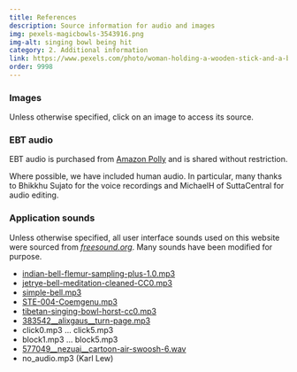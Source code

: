 ```yaml
---
title: References
description: Source information for audio and images
img: pexels-magicbowls-3543916.png
img-alt: singing bowl being hit
category: 2. Additional information
link: https://www.pexels.com/photo/woman-holding-a-wooden-stick-and-a-bowl-3543916/
order: 9998
---
```


### Images

Unless otherwise specified, click on an image to access its source.

### EBT audio

EBT audio is purchased from [Amazon Polly](https://aws.amazon.com/de/polly/) and is shared without restriction.

Where possible, we have included human audio. In particular, many thanks to Bhikkhu Sujato for the voice recordings and MichaelH of SuttaCentral for audio editing.

### Application sounds

Unless otherwise specified, all user interface sounds used on this website were sourced from [*freesound.org*](https://freesound.org/search/?q=click). Many sounds have been modified for purpose.

- [indian-bell-flemur-sampling-plus-1.0.mp3](https://freesound.org/people/Flemur/sounds/103312)
- [jetrye-bell-meditation-cleaned-CC0.mp3](https://freesound.org/people/JetRye/sounds/140128/)
- [simple-bell.mp3](https://freesound.org/people/Erratic/sounds/221/)
- [STE-004-Coemgenu.mp3](https://discourse.suttacentral.net/t/suttacentral-voice-v1-0-0-released/11844/228)
- [tibetan-singing-bowl-horst-cc0.mp3](https://freesound.org/people/the_very_Real_Horst/sounds/240934/)
- [383542__alixgaus__turn-page.mp3](https://freesound.org/people/alixgaus/sounds/383542/)
- click0.mp3 … click5.mp3
- block1.mp3 … block5.mp3
- [577049__nezuai__cartoon-air-swoosh-6.wav](https://freesound.org/people/nezuai/sounds/577049/)
- no_audio.mp3 (Karl Lew)
